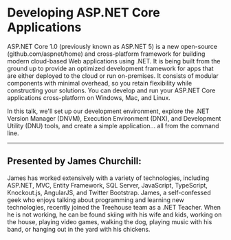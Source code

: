 
# Developing ASP.NET Core Applications

ASP.NET Core 1.0 (previously known as ASP.NET 5) is a new open-source (github.com/aspnet/home) and cross-platform framework for building modern cloud-based Web applications using .NET. It is being built from the ground up to provide an optimized development framework for apps that are either deployed to the cloud or run on-premises. It consists of modular components with minimal overhead, so you retain flexibility while constructing your solutions. You can develop and run your ASP.NET Core applications cross-platform on Windows, Mac, and Linux.

In this talk, we'll set up our development environment, explore the .NET Version Manager (DNVM), Execution Environment (DNX), and Development Utility (DNU) tools, and create a simple application... all from the command line.

---

## Presented by James Churchill:

James has worked extensively with a variety of technologies, including ASP.NET, MVC, Entity Framework, SQL Server, JavaScript, TypeScript, Knockout.js, AngularJS, and Twitter Bootstrap. James, a self-confessed geek who enjoys talking about programming and learning new technologies, recently joined the Treehouse team as a .NET Teacher. When he is not working, he can be found skiing with his wife and kids, working on the house, playing video games, walking the dog, playing music with his band, or hanging out in the yard with his chickens. 
